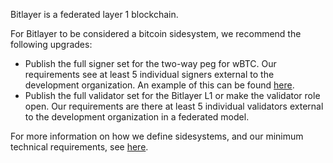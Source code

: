 Bitlayer is a federated layer 1 blockchain.

For Bitlayer to be considered a bitcoin sidesystem, we recommend the following upgrades:

- Publish the full signer set for the two-way peg for wBTC. Our requirements see at least 5 individual signers external to the development organization. An example of this can be found [here](https://bitcoinl2labs.com/sbtc-rollout#sbtc-signers).
- Publish the full validator set for the Bitlayer L1 or make the validator role open. Our requirements are there at least 5 individual validators external to the development organization in a federated model.

For more information on how we define sidesystems, and our minimum technical requirements, see [here](https://www.lxresearch.co/starting-to-define-layers-a-year-later/).

